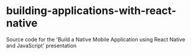 # building-applications-with-react-native
Source code for the 'Build a Native Mobile Application using React Native and JavaScript' presentation
